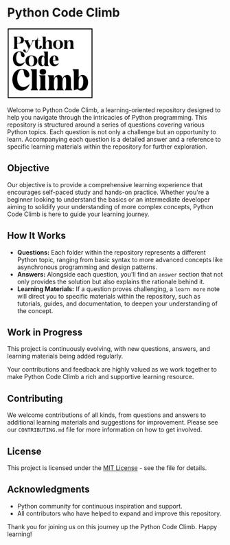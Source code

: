# Python Code Climb

<img src="./logo.png" alt="Python Code Climb Logo" width="200"/>


Welcome to Python Code Climb, a learning-oriented repository designed to help you navigate through the intricacies of Python programming. This repository is structured around a series of questions covering various Python topics. Each question is not only a challenge but an opportunity to learn. Accompanying each question is a detailed answer and a reference to specific learning materials within the repository for further exploration.

## Objective

Our objective is to provide a comprehensive learning experience that encourages self-paced study and hands-on practice. Whether you're a beginner looking to understand the basics or an intermediate developer aiming to solidify your understanding of more complex concepts, Python Code Climb is here to guide your learning journey.

## How It Works

- **Questions:** Each folder within the repository represents a different Python topic, ranging from basic syntax to more advanced concepts like asynchronous programming and design patterns.
- **Answers:** Alongside each question, you'll find an `answer` section that not only provides the solution but also explains the rationale behind it.
- **Learning Materials:** If a question proves challenging, a `learn more` note will direct you to specific materials within the repository, such as tutorials, guides, and documentation, to deepen your understanding of the concept.

## Work in Progress

This project is continuously evolving, with new questions, answers, and learning materials being added regularly. 

Your contributions and feedback are highly valued as we work together to make Python Code Climb a rich and supportive learning resource.

## Contributing

We welcome contributions of all kinds, from questions and answers to additional learning materials and suggestions for improvement. Please see our `CONTRIBUTING.md` file for more information on how to get involved.

## License

This project is licensed under the [MIT License](LICENSE.md) - see the file for details.

## Acknowledgments

- Python community for continuous inspiration and support.
- All contributors who have helped to expand and improve this repository.

Thank you for joining us on this journey up the Python Code Climb. Happy learning!
